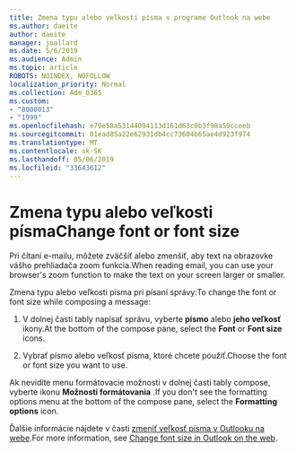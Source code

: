 ```yaml
---
title: Zmena typu alebo veľkosti písma v programe Outlook na webe
ms.author: daeite
author: daeite
manager: joallard
ms.date: 5/6/2019
ms.audience: Admin
ms.topic: article
ROBOTS: NOINDEX, NOFOLLOW
localization_priority: Normal
ms.collection: Adm_O365
ms.custom:
- "8000013"
- "1999"
ms.openlocfilehash: e79e58a53144094113d161d63c0b3f98a59cceeb
ms.sourcegitcommit: 01ead85a22e62931db4cc73604b65ae4d923f974
ms.translationtype: MT
ms.contentlocale: sk-SK
ms.lasthandoff: 05/06/2019
ms.locfileid: "33643612"
---
```

# <a name="change-font-or-font-size"></a><span data-ttu-id="b407b-102">Zmena typu alebo veľkosti písma</span><span class="sxs-lookup"><span data-stu-id="b407b-102">Change font or font size</span></span>

<span data-ttu-id="b407b-103">Pri čítaní e-mailu, môžete zväčšiť alebo zmenšiť, aby text na obrazovke vášho prehliadača zoom funkcia.</span><span class="sxs-lookup"><span data-stu-id="b407b-103">When reading email, you can use your browser's zoom function to make the text on your screen larger or smaller.</span></span>
  
<span data-ttu-id="b407b-104">Zmena typu alebo veľkosti písma pri písaní správy:</span><span class="sxs-lookup"><span data-stu-id="b407b-104">To change the font or font size while composing a message:</span></span>
  
1. <span data-ttu-id="b407b-105">V dolnej časti tably napísať správu, vyberte **písmo** alebo **jeho veľkosť** ikony.</span><span class="sxs-lookup"><span data-stu-id="b407b-105">At the bottom of the compose pane, select the **Font** or **Font size** icons.</span></span>
    
2. <span data-ttu-id="b407b-106">Vybrať písmo alebo veľkosť písma, ktoré chcete použiť.</span><span class="sxs-lookup"><span data-stu-id="b407b-106">Choose the font or font size you want to use.</span></span>
    
<span data-ttu-id="b407b-107">Ak nevidíte menu formátovacie možnosti v dolnej časti tably compose, vyberte ikonu **Možnosti formátovania** .</span><span class="sxs-lookup"><span data-stu-id="b407b-107">If you don't see the formatting options menu at the bottom of the compose pane, select the **Formatting options** icon.</span></span>
  
<span data-ttu-id="b407b-108">Ďalšie informácie nájdete v časti [zmeniť veľkosť písma v Outlooku na webe](https://support.office.com/article/43a2137f-8c3c-46df-af4a-73a12c9bb86e).</span><span class="sxs-lookup"><span data-stu-id="b407b-108">For more information, see [Change font size in Outlook on the web](https://support.office.com/article/43a2137f-8c3c-46df-af4a-73a12c9bb86e).</span></span>